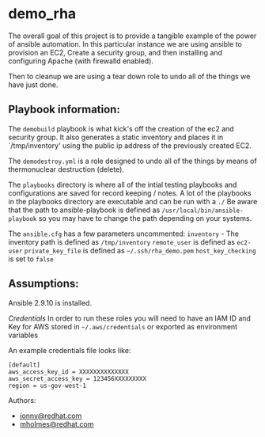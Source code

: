 # demo_rha
The overall goal of this project is to provide a tangible example of the 
power of ansible automation. In this particular instance we are using 
ansible to provision an EC2, Create a security group, and then installing
and configuring Apache (with firewalld enabled).

Then to cleanup we are using a tear down role to undo all of the things we 
have just done.

## Playbook information:
The `demobuild` playbook is what kick's off the creation of the ec2 and
security group. It also generates a static inventory and places it in
`/tmp/inventory' using the public ip address of the previously created EC2.

The `demodestroy.yml` is a role designed to undo all of the things by means
of thermonuclear destruction (delete). 

The `playbooks` directory is where all of the intial testing playbooks and
configurations are saved for record keeping / notes. A lot of the playbooks
in the playbooks directory are executable and can be run with a `./` Be aware 
that the path to ansible-playbook is defined as `/usr/local/bin/ansible-playbook`
so you may have to change the path depending on your systems.

The `ansible.cfg` has a few parameters uncommented:
`inventory` - The inventory path is defined as `/tmp/inventory`
`remote_user`  is defined as `ec2-user`
`private_key_file` is defined as `~/.ssh/rha_demo.pem`
`host_key_checking` is set to `false`

## Assumptions:
Ansible 2.9.10 is installed.

*Credentials*
In order to run these roles you will need to have an IAM ID and Key for AWS stored
in `~/.aws/credentials` or exported as environment variables

An example credentials file looks like:
```
[default]
aws_access_key_id = XXXXXXXXXXXXXX
aws_secret_access_key = 123456XXXXXXXXX
region = us-gov-west-1
```

Authors: 
  - jonny@redhat.com
  - mholmes@redhat.com
